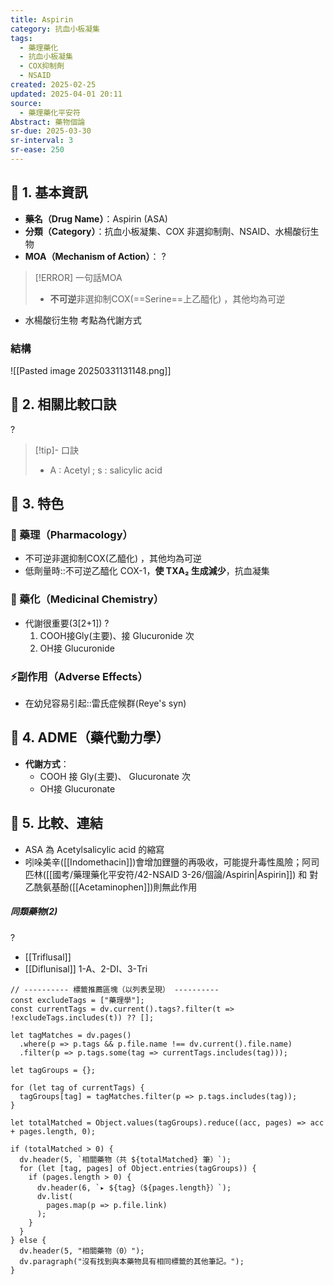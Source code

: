 ```yaml
---
title: Aspirin
category: 抗血小板凝集
tags:
  - 藥理藥化
  - 抗血小板凝集
  - COX抑制劑
  - NSAID
created: 2025-02-25
updated: 2025-04-01 20:11
source:
  - 藥理藥化平安符
Abstract: 藥物個論
sr-due: 2025-03-30
sr-interval: 3
sr-ease: 250
---
```

## 🔹 1. 基本資訊
- **藥名（Drug Name）**：Aspirin (ASA)
- **分類（Category）**：抗血小板凝集、COX 非選抑制劑、NSAID、水楊酸衍生物
- **MOA（Mechanism of Action）**：
?
> [!ERROR] 一句話MOA
> - **不可逆**非選抑制COX(==Serine==上乙醯化) ，其他均為可逆
- 水楊酸衍生物 考點為代謝方式 <!--SR:!2025-04-15,14,290-->

### 結構
![[Pasted image 20250331131148.png]]


## 🔹 2. 相關比較口訣
?
> [!tip]- 口訣
> - A : Acetyl ; s : salicylic acid <!--SR:!2025-04-03,2,230-->

## 🔹 3. 特色
### 🧪 藥理（Pharmacology）
- 不可逆非選抑制COX(乙醯化) ，其他均為可逆
- 低劑量時::不可逆乙醯化 COX-1，**使 TXA₂ 生成減少**，抗血凝集 <!--SR:!2025-04-09,8,250-->

### 🧬 藥化（Medicinal Chemistry）

- 代謝很重要(3[2+1])
?
	1. COOH接Gly(主要)、接 Glucuronide 次
	2. OH接 Glucuronide <!--SR:!2025-04-14,13,270-->


### ⚡副作用（Adverse Effects）

- 在幼兒容易引起::雷氏症候群(Reye's syn) <!--SR:!2025-04-15,14,290-->

## 🔹 4. ADME（藥代動力學）
- **代謝方式**：
	- COOH 接 Gly(主要)、 Glucuronate 次
	- OH接 Glucuronate
## 🔹 5. 比較、連結
- ASA 為 Acetylsalicylic acid 的縮寫
- 吲哚美辛([[Indomethacin]])會增加鋰鹽的再吸收，可能提升毒性風險；阿司匹林([[國考/藥理藥化平安符/42-NSAID 3-26/個論/Aspirin|Aspirin]]) 和 對乙酰氨基酚([[Acetaminophen]])則無此作用



##### 同類藥物(2)
?
- [[Triflusal]]
- [[Diflunisal]] 
1-A、2-DI、3-Tri <!--SR:!2025-04-02,1,190--> 


```dataviewjs
// ---------- 標籤推薦區塊（以列表呈現） ----------
const excludeTags = ["藥理學"];
const currentTags = dv.current().tags?.filter(t => !excludeTags.includes(t)) ?? [];

let tagMatches = dv.pages()
  .where(p => p.tags && p.file.name !== dv.current().file.name)
  .filter(p => p.tags.some(tag => currentTags.includes(tag)));

let tagGroups = {};

for (let tag of currentTags) {
  tagGroups[tag] = tagMatches.filter(p => p.tags.includes(tag));
}

let totalMatched = Object.values(tagGroups).reduce((acc, pages) => acc + pages.length, 0);

if (totalMatched > 0) {
  dv.header(5, `相關藥物（共 ${totalMatched} 筆）`);
  for (let [tag, pages] of Object.entries(tagGroups)) {
    if (pages.length > 0) {
      dv.header(6, `▸ ${tag}（${pages.length}）`);
      dv.list(
        pages.map(p => p.file.link)
      );
    }
  }
} else {
  dv.header(5, "相關藥物（0）");
  dv.paragraph("沒有找到與本藥物具有相同標籤的其他筆記。");
}

````
